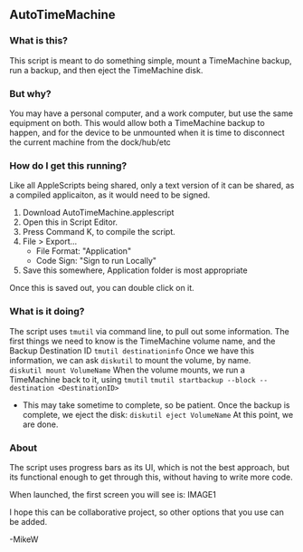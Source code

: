 ## AutoTimeMachine

### What is this?
This script is meant to do something simple, mount a TimeMachine backup, run a backup, and then eject the TimeMachine disk. 

### But why?
You may have a personal computer, and a work computer, but use the same equipment on both.  This would allow both a TimeMachine backup to happen, and for the device to be unmounted when it is time to disconnect the current machine from the dock/hub/etc
### How do I get this running?
Like all AppleScripts being shared, only a text version of it can be shared, as a compiled applicaiton, as it would need to be signed.
1. Download AutoTimeMachine.applescript
2. Open this in Script Editor.
3. Press Command K, to compile the script.
4. File > Export...
   * File Format: "Application"
   * Code Sign: "Sign to run Locally"
5. Save this somewhere, Application folder is most appropriate

Once this is saved out, you can double click on it.
### What is it doing?
The script uses `tmutil` via command line, to pull out some information.  The first things we need to know is the TimeMachine volume name, and the Backup Destination ID
`tmutil destinationinfo`
Once we have this information, we can ask `diskutil` to mount the volume, by name.  
`diskutil mount VolumeName`
When the volume mounts, we run a TimeMachine back to it, using `tmutil`
`tmutil startbackup --block --destination <DestinationID>`
* This may take sometime to complete, so be patient.
Once the backup is complete, we eject the disk:
`diskutil eject VolumeName`
At this point, we are done.

### About
The script uses progress bars as its UI, which is not the best approach, but its functional enough to get through this, without having to write more code.

When launched, the first screen you will see is:
IMAGE1




I hope this can be collaborative project, so other options that you use can be added.

-MikeW
